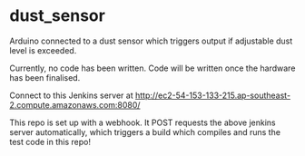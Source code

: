 # dust_sensor
Arduino connected to a dust sensor which triggers output if adjustable dust level is exceeded.

Currently, no code has been written. Code will be written once the hardware has been finalised.

Connect to this Jenkins server at http://ec2-54-153-133-215.ap-southeast-2.compute.amazonaws.com:8080/

This repo is set up with a webhook. It POST requests the above jenkins server automatically, which triggers a build which compiles and runs the test code in this repo!


